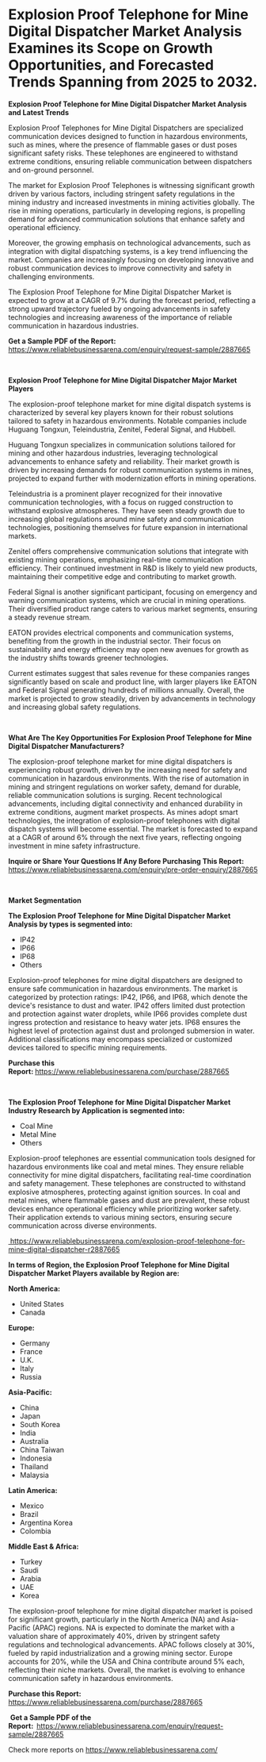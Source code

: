 <p><h1>Explosion Proof Telephone for Mine Digital Dispatcher Market Analysis Examines its Scope on Growth Opportunities, and Forecasted Trends Spanning from 2025 to 2032.</h1></p><p><strong>Explosion Proof Telephone for Mine Digital Dispatcher Market Analysis and Latest Trends</strong></p>
<p><p>Explosion Proof Telephones for Mine Digital Dispatchers are specialized communication devices designed to function in hazardous environments, such as mines, where the presence of flammable gases or dust poses significant safety risks. These telephones are engineered to withstand extreme conditions, ensuring reliable communication between dispatchers and on-ground personnel.</p><p>The market for Explosion Proof Telephones is witnessing significant growth driven by various factors, including stringent safety regulations in the mining industry and increased investments in mining activities globally. The rise in mining operations, particularly in developing regions, is propelling demand for advanced communication solutions that enhance safety and operational efficiency.</p><p>Moreover, the growing emphasis on technological advancements, such as integration with digital dispatching systems, is a key trend influencing the market. Companies are increasingly focusing on developing innovative and robust communication devices to improve connectivity and safety in challenging environments.</p><p>The Explosion Proof Telephone for Mine Digital Dispatcher Market is expected to grow at a CAGR of 9.7% during the forecast period, reflecting a strong upward trajectory fueled by ongoing advancements in safety technologies and increasing awareness of the importance of reliable communication in hazardous industries.</p></p>
<p><strong>Get a Sample PDF of the Report:&nbsp;</strong> <a href="https://www.reliablebusinessarena.com/enquiry/request-sample/2887665?utm_campaign=2461&utm_medium=2&utm_source=Github&utm_content=ia&utm_term=14032025&utm_id=explosion-proof-telephone-for-mine-digital-dispatcher">https://www.reliablebusinessarena.com/enquiry/request-sample/2887665</a></p>
<p>&nbsp;</p>
<p><strong>Explosion Proof Telephone for Mine Digital Dispatcher Major Market Players</strong></p>
<p><p>The explosion-proof telephone market for mine digital dispatch systems is characterized by several key players known for their robust solutions tailored to safety in hazardous environments. Notable companies include Huguang Tongxun, Teleindustria, Zenitel, Federal Signal, and Hubbell.</p><p>Huguang Tongxun specializes in communication solutions tailored for mining and other hazardous industries, leveraging technological advancements to enhance safety and reliability. Their market growth is driven by increasing demands for robust communication systems in mines, projected to expand further with modernization efforts in mining operations.</p><p>Teleindustria is a prominent player recognized for their innovative communication technologies, with a focus on rugged construction to withstand explosive atmospheres. They have seen steady growth due to increasing global regulations around mine safety and communication technologies, positioning themselves for future expansion in international markets.</p><p>Zenitel offers comprehensive communication solutions that integrate with existing mining operations, emphasizing real-time communication efficiency. Their continued investment in R&D is likely to yield new products, maintaining their competitive edge and contributing to market growth.</p><p>Federal Signal is another significant participant, focusing on emergency and warning communication systems, which are crucial in mining operations. Their diversified product range caters to various market segments, ensuring a steady revenue stream.</p><p>EATON provides electrical components and communication systems, benefiting from the growth in the industrial sector. Their focus on sustainability and energy efficiency may open new avenues for growth as the industry shifts towards greener technologies.</p><p>Current estimates suggest that sales revenue for these companies ranges significantly based on scale and product line, with larger players like EATON and Federal Signal generating hundreds of millions annually. Overall, the market is projected to grow steadily, driven by advancements in technology and increasing global safety regulations.</p></p>
<p>&nbsp;</p>
<p><strong>What Are The Key Opportunities For Explosion Proof Telephone for Mine Digital Dispatcher Manufacturers?</strong></p>
<p><p>The explosion-proof telephone market for mine digital dispatchers is experiencing robust growth, driven by the increasing need for safety and communication in hazardous environments. With the rise of automation in mining and stringent regulations on worker safety, demand for durable, reliable communication solutions is surging. Recent technological advancements, including digital connectivity and enhanced durability in extreme conditions, augment market prospects. As mines adopt smart technologies, the integration of explosion-proof telephones with digital dispatch systems will become essential. The market is forecasted to expand at a CAGR of around 6% through the next five years, reflecting ongoing investment in mine safety infrastructure.</p></p>
<p><strong>Inquire or Share Your Questions If Any Before Purchasing This Report:</strong> <a href="https://www.reliablebusinessarena.com/enquiry/pre-order-enquiry/2887665?utm_campaign=2461&utm_medium=2&utm_source=Github&utm_content=ia&utm_term=14032025&utm_id=explosion-proof-telephone-for-mine-digital-dispatcher">https://www.reliablebusinessarena.com/enquiry/pre-order-enquiry/2887665</a></p>
<p>&nbsp;</p>
<p><strong>Market Segmentation</strong></p>
<p><strong>The Explosion Proof Telephone for Mine Digital Dispatcher Market Analysis by types is segmented into:</strong></p>
<p><ul><li>IP42</li><li>IP66</li><li>IP68</li><li>Others</li></ul></p>
<p><p>Explosion-proof telephones for mine digital dispatchers are designed to ensure safe communication in hazardous environments. The market is categorized by protection ratings: IP42, IP66, and IP68, which denote the device's resistance to dust and water. IP42 offers limited dust protection and protection against water droplets, while IP66 provides complete dust ingress protection and resistance to heavy water jets. IP68 ensures the highest level of protection against dust and prolonged submersion in water. Additional classifications may encompass specialized or customized devices tailored to specific mining requirements.</p></p>
<p><strong>Purchase this Report:&nbsp;</strong><a href="https://www.reliablebusinessarena.com/purchase/2887665?utm_campaign=2461&utm_medium=2&utm_source=Github&utm_content=ia&utm_term=14032025&utm_id=explosion-proof-telephone-for-mine-digital-dispatcher">https://www.reliablebusinessarena.com/purchase/2887665</a></p>
<p>&nbsp;</p>
<p><strong>The Explosion Proof Telephone for Mine Digital Dispatcher Market Industry Research by Application is segmented into:</strong></p>
<p><ul><li>Coal Mine</li><li>Metal Mine</li><li>Others</li></ul></p>
<p><p>Explosion-proof telephones are essential communication tools designed for hazardous environments like coal and metal mines. They ensure reliable connectivity for mine digital dispatchers, facilitating real-time coordination and safety management. These telephones are constructed to withstand explosive atmospheres, protecting against ignition sources. In coal and metal mines, where flammable gases and dust are prevalent, these robust devices enhance operational efficiency while prioritizing worker safety. Their application extends to various mining sectors, ensuring secure communication across diverse environments.</p></p>
<p><a href="https://www.reliablebusinessarena.com/explosion-proof-telephone-for-mine-digital-dispatcher-r2887665?utm_campaign=2461&utm_medium=2&utm_source=Github&utm_content=ia&utm_term=14032025&utm_id=explosion-proof-telephone-for-mine-digital-dispatcher">&nbsp;https://www.reliablebusinessarena.com/explosion-proof-telephone-for-mine-digital-dispatcher-r2887665</a></p>
<p><strong>In terms of Region, the Explosion Proof Telephone for Mine Digital Dispatcher Market Players available by Region are:</strong></p>
<p>
    <p> <strong> North America: </strong>
        <ul>
            <li>United States</li>
            <li>Canada</li>
        </ul>
        </p> 
    <p> <strong> Europe: </strong>
        <ul>
            <li>Germany</li>
            <li>France</li>
            <li>U.K.</li>
            <li>Italy</li>
            <li>Russia</li>
        </ul>
        </p> 
    <p> <strong> Asia-Pacific: </strong>
        <ul>
            <li>China</li>
            <li>Japan</li>
            <li>South Korea</li>
            <li>India</li>
            <li>Australia</li>
            <li>China Taiwan</li>
            <li>Indonesia</li>
            <li>Thailand</li>
            <li>Malaysia</li>
        </ul>
        </p> 
    <p> <strong> Latin America: </strong>
        <ul>
            <li>Mexico</li>
            <li>Brazil</li>
            <li>Argentina Korea</li>
            <li>Colombia</li>
        </ul>
        </p> 
    <p> <strong> Middle East & Africa: </strong>
        <ul>
            <li>Turkey</li>
            <li>Saudi</li>
            <li>Arabia</li>
            <li>UAE</li>
            <li>Korea</li>
        </ul>
    </p>
    </p>
<p><p>The explosion-proof telephone for mine digital dispatcher market is poised for significant growth, particularly in the North America (NA) and Asia-Pacific (APAC) regions. NA is expected to dominate the market with a valuation share of approximately 40%, driven by stringent safety regulations and technological advancements. APAC follows closely at 30%, fueled by rapid industrialization and a growing mining sector. Europe accounts for 20%, while the USA and China contribute around 5% each, reflecting their niche markets. Overall, the market is evolving to enhance communication safety in hazardous environments.</p></p>
<p><strong>Purchase this Report: </strong><a href="https://www.reliablebusinessarena.com/purchase/2887665?utm_campaign=2461&utm_medium=2&utm_source=Github&utm_content=ia&utm_term=14032025&utm_id=explosion-proof-telephone-for-mine-digital-dispatcher">https://www.reliablebusinessarena.com/purchase/2887665</a></p>
<p>&nbsp;<strong>Get a Sample PDF of the Report:&nbsp;&nbsp;</strong><a href="https://www.reliablebusinessarena.com/enquiry/request-sample/2887665?utm_campaign=2461&utm_medium=2&utm_source=Github&utm_content=ia&utm_term=14032025&utm_id=explosion-proof-telephone-for-mine-digital-dispatcher">https://www.reliablebusinessarena.com/enquiry/request-sample/2887665</a></p>
<p><strong></strong></p>
<p>Check more reports on <a href="https://www.reliablebusinessarena.com/?utm_campaign=2461&utm_medium=2&utm_source=Github&utm_content=ia&utm_term=14032025&utm_id=explosion-proof-telephone-for-mine-digital-dispatcher">https://www.reliablebusinessarena.com/</a></p>